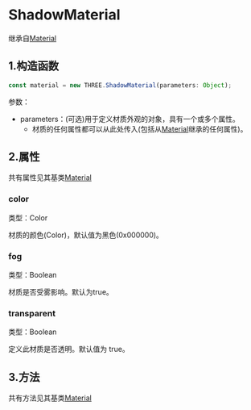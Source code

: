 # ShadowMaterial

继承自[Material](01.Material)

## 1.构造函数

```js
const material = new THREE.ShadowMaterial(parameters: Object);
```

参数：

- parameters：(可选)用于定义材质外观的对象，具有一个或多个属性。
  - 材质的任何属性都可以从此处传入(包括从[Material](01.Material)继承的任何属性)。



## 2.属性

共有属性见其基类[Material](01.Material)

### color

类型：Color

材质的颜色(Color)，默认值为黑色(0x000000)。



### fog

类型：Boolean

材质是否受雾影响。默认为true。



### transparent

类型：Boolean

定义此材质是否透明。默认值为 true。

## 3.方法

共有方法见其基类[Material](01.Material)